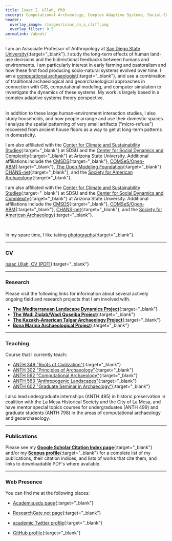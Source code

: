 ```yaml
---
title: Isaac I. Ullah, PhD
excerpt: Computational Archaeology, Complex Adaptive Systems, Social-Ecological Systems, Geoarchaeology.
header:
  overlay_image: /images/isaac_on_a_cliff.png
  overlay_filter: 0.5
permalink: /about/
---
```


I am an Associate Professor of Anthropology at [San Diego State University](https://anthropology.sdsu.edu/){:target="_blank"}. I study the long-term effects of human land-use decisions and the bidirectional feedbacks between humans and environments. I am particularly interest in early farming and pastoralism and how these first food producing socio-natural systems evolved over time. I am a [computational archaeologist](https://isaacullah.github.io/What-is-Computational-Archaeology/){:target="_blank"}, and use a combination of traditional archaeological and geoarchaeological approaches in connection with GIS, computational modeling, and computer simulation to investigate the dynamics of these systems. My work is largely based in a complex adaptive systems theory perspective.

<br>
In addition to these large human-environment interaction studies, I also study households, and how people arrange and use their domestic spaces. I analyze the spatial patterning of very small artifacts ("micro-refuse") recovered from ancient house floors as a way to get at long-term patterns in domesticity.

<br>

I am also affiliated with the [Center for Climate and Sustainability Studies](https://c2s2.sdsu.edu/){:target="_blank"} at SDSU and the [Center for Social Dynamics and Complexity](https://csdc.asu.edu/){:target="_blank"} at Arizona State University. Additional affiliations include the [CMSDS](https://csdms.colorado.edu/wiki/Main_Page){:target="_blank"}, [COMSeS/Open-ABM](https://www.openabm.org){:target="_blank"}, [The Open Modeling Foundation](https://openmodelingfoundation.github.io/){:target="_blank"} [CHANS-net](https://chans-net.org/){:target="_blank"}, and the [Society for American Archaeology](https://www.saa.org){:target="_blank"}.


I am also affiliated with the [Center for Climate and Sustainability Studies](https://c2s2.sdsu.edu/){:target="_blank"} at SDSU and the [Center for Social Dynamics and Complexity](https://csdc.asu.edu/){:target="_blank"} at Arizona State University. Additional affiliations include the [CMSDS](https://csdms.colorado.edu/wiki/Main_Page){:target="_blank"}, [COMSeS/Open-ABM](https://www.openabm.org){:target="_blank"}, [CHANS-net](https://chans-net.org/){:target="_blank"}, and the [Society for American Archaeology](https://www.saa.org){:target="_blank"}.

<br>

In my spare time, I like taking [photographs](/photography/index.html){:target="_blank"}.


* * *

### CV

[Isaac Ullah, CV (PDF)](/pdf/Isaac_Ullah_CV.pdf){:target="_blank"}

* * *

### Research
Please visit the following links for information about several actively ongoing field and research projects that I am involved with.

* [__The Mediterranean Landscape Dynamics Project__](https://repository.asu.edu/collections/5){:target="_blank"}
* [__The Wadi Ziqlab/Wadi Quseiba Project__](https://antiquity.ac.uk/projgall/banning344){:target="_blank"}
* [__The Kazakh-American Talgar Archaeology Project__](https://www.cadb.pitt.edu/chang/index.html){:target="_blank"}
* [__Bova Marina Archaeological Project__](https://www.arch.cam.ac.uk/research/projects/bova-marina/){:target="_blank"}

* * *

### Teaching

Course that I currently teach: 

* [ANTH 349 "Roots of Civilization"](https://catalog.sdsu.edu/preview_course_nopop.php?catoid=5&coid=30340){:target="_blank"}
* [ANTH 302 "Principles of Archaeology"](https://catalog.sdsu.edu/preview_course_nopop.php?catoid=5&coid=30334){:target="_blank"}
* [ANTH 562 "Computational Archaeology"](https://catalog.sdsu.edu/preview_course_nopop.php?catoid=5&coid=30375){:target="_blank"}
* [ANTH 563 "Anthropogenic Landscapes"](https://catalog.sdsu.edu/preview_course_nopop.php?catoid=5&coid=34910){:target="_blank"}
* [ANTH 602 "Graduate Seminar in Archaeology"](https://catalog.sdsu.edu/preview_course_nopop.php?catoid=5&coid=33207){:target="_blank"}

I also lead undergraduate internships (ANTH 495) in historic preservation in coalition with the La Mesa Historical Society and the City of La Mesa, and have mentor special topics courses for undergraduates (ANTH 499) and graduate students (ANTH 798) in the areas of computational archaeology and geoarchaeology.

* * *

### Publications

Please see my [__Google Scholar Citation Index page__](https://scholar.google.com/citations?hl=en&user=Rrg5NlUAAAAJ){:target="_blank"} and/or my [__Scopus profile__](https://www.scopus.com/authid/detail.uri?authorId=36092034700){:target="_blank"} for a complete list of my publications, their citation indices, and lists of works that cite them, and links to downloadable PDF's where available.

* * *

### Web Presence

You can find me at the following places:


* [Academia.edu page](https://asu.academia.edu/IsaacUllah){:target="_blank"}

* [ResearchGate.net page](https://www.researchgate.net/profile/Isaac_Ullah){:target="_blank"}

* [academic Twitter profile](https://twitter.com/isaacullah){:target="_blank"}

* [GitHub profile](https://github.com/isaacullah){:target="_blank"}

